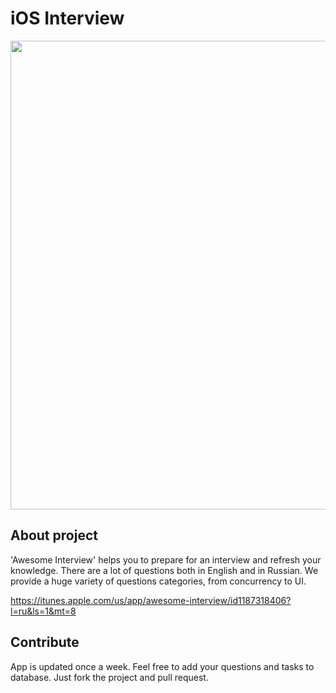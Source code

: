 # iOS Interview

<img src="https://github.com/dashvlas/Awesome-Interview/blob/master/iPad%20Landscape.png" width="750">

## About project

'Awesome Interview' helps you to prepare for an interview and refresh your knowledge. There are a lot of questions both in English and in Russian.
We provide a huge variety of questions categories, from concurrency to UI.

https://itunes.apple.com/us/app/awesome-interview/id1187318406?l=ru&ls=1&mt=8

## Contribute
App is updated once a week.
Feel free to add your questions and tasks to database.
Just fork the project and pull request.